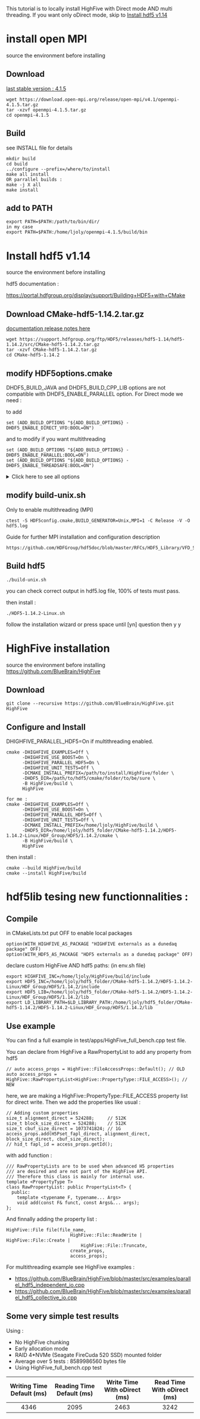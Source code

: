 This tutorial is to locally install HighFive with Direct mode AND multi threading. 
If you want only oDirect mode, skip to [Install hdf5 v1.14](#install-hdf5-v114)

# install open MPI
source the environment before installing

## Download
[last stable version : 4.1.5](https://www.open-mpi.org/software/ompi/v4.1/)
```
wget https://download.open-mpi.org/release/open-mpi/v4.1/openmpi-4.1.5.tar.gz
tar -xzvf openmpi-4.1.5.tar.gz
cd openmpi-4.1.5
```

## Build
see INSTALL file for details
```
mkdir build
cd build
../configure --prefix=/where/to/install
make all install
OR parrallel builds :
make -j X all
make install
```

## add to PATH
```
export PATH=$PATH:/path/to/bin/dir/
in my case
export PATH=$PATH:/home/ljoly/openmpi-4.1.5/build/bin
```

# Install hdf5 v1.14
source the environment before installing

hdf5 documentation :

https://portal.hdfgroup.org/display/support/Building+HDF5+with+CMake

## Download CMake-hdf5-1.14.2.tar.gz

[documentation release notes here](https://portal.hdfgroup.org/display/support/HDF5+1.14.2#files)
```
wget https://support.hdfgroup.org/ftp/HDF5/releases/hdf5-1.14/hdf5-1.14.2/src/CMake-hdf5-1.14.2.tar.gz
tar -xzvf CMake-hdf5-1.14.2.tar.gz
cd CMake-hdf5-1.14.2
```

## modify HDF5options.cmake
DHDF5_BUILD_JAVA and DHDF5_BUILD_CPP_LIB options are not compatible with DHDF5_ENABLE_PARALLEL option.
For Direct mode we need : 

to add
```
set (ADD_BUILD_OPTIONS "${ADD_BUILD_OPTIONS} -DHDF5_ENABLE_DIRECT_VFD:BOOL=ON")
```

and to modify if you want multithreading
```
set (ADD_BUILD_OPTIONS "${ADD_BUILD_OPTIONS} -DHDF5_ENABLE_PARALLEL:BOOL=ON")
set (ADD_BUILD_OPTIONS "${ADD_BUILD_OPTIONS} -DHDF5_ENABLE_THREADSAFE:BOOL=ON")
```

<details>
  <summary>Click here to see all options</summary>

```
========================================================================
VI. CMake Option Defaults for HDF5
========================================================================

In the options listed below, there are three columns of information:
Option Name, Option Description, and Option Default.
The config/cmake/cacheinit.cmake file can override the following values.

---------------- General Build Options ---------------------
BUILD_SHARED_LIBS  "Build Shared Libraries"    ON
BUILD_STATIC_LIBS  "Build Static Libraries"    ON
BUILD_STATIC_EXECS "Build Static Executables"  OFF
BUILD_TESTING      "Build HDF5 Unit Testing"   ON
if (WINDOWS)
  DISABLE_PDB_FILES "Do not install PDB files" OFF

---------------- HDF5 Build Options ---------------------
HDF5_BUILD_CPP_LIB      "Build HDF5 C++ Library"          OFF
HDF5_BUILD_EXAMPLES     "Build HDF5 Library Examples"     ON
HDF5_BUILD_FORTRAN      "Build FORTRAN support"           OFF
HDF5_BUILD_JAVA         "Build JAVA support"              OFF
HDF5_BUILD_HL_LIB       "Build HIGH Level HDF5 Library"   ON
HDF5_BUILD_TOOLS        "Build HDF5 Tools"                ON
HDF5_BUILD_HL_TOOLS     "Build HIGH Level HDF5 Tools"     ON
HDF5_BUILD_HL_GIF_TOOLS "Build HIGH Level HDF5 GIF Tools" OFF

---------------- HDF5 Folder Build Options ---------------------
Defaults relative to $<INSTALL_PREFIX>
HDF5_INSTALL_BIN_DIR      "bin"
HDF5_INSTALL_LIB_DIR      "lib"
HDF5_INSTALL_INCLUDE_DIR  "include"
HDF5_INSTALL_MODULE_DIR   "mod"
HDF5_INSTALL_CMAKE_DIR    "cmake"
if (MSVC)
  HDF5_INSTALL_DATA_DIR   "."
else ()
  HDF5_INSTALL_DATA_DIR   "share"
HDF5_INSTALL_DOC_DIR      "HDF5_INSTALL_DATA_DIR"

Defaults as defined by the `GNU Coding Standards`
HDF5_INSTALL_BIN_DIR      "bin"
HDF5_INSTALL_LIB_DIR      "lib"
HDF5_INSTALL_INCLUDE_DIR  "include"
HDF5_INSTALL_MODULE_DIR   "HDF5_INSTALL_INCLUDE_DIR/mod"
HDF5_INSTALL_CMAKE_DIR    "HDF5_INSTALL_LIB_DIR/cmake"
HDF5_INSTALL_DATA_DIR     "share"
HDF5_INSTALL_DOC_DIR      "HDF5_INSTALL_DATA_DIR/doc/hdf5"

---------------- HDF5 Advanced Options ---------------------
HDF5_USE_GNU_DIRS              "TRUE to use GNU Coding Standard install directory variables,
                                FALSE to use historical settings"                                FALSE
ONLY_SHARED_LIBS               "Only Build Shared Libraries"                                     OFF
ALLOW_UNSUPPORTED              "Allow unsupported combinations of configure options"             OFF
HDF5_EXTERNAL_LIB_PREFIX       "Use prefix for custom library naming."                           ""
HDF5_DISABLE_COMPILER_WARNINGS "Disable compiler warnings"                                       OFF
HDF5_ENABLE_ALL_WARNINGS       "Enable all warnings"                                             OFF
HDF5_ENABLE_CODESTACK          "Enable the function stack tracing (for developer debugging)."    OFF
HDF5_ENABLE_COVERAGE           "Enable code coverage for Libraries and Programs"                 OFF
HDF5_ENABLE_DEBUG_APIS         "Turn on extra debug output in all packages"                      OFF
HDF5_ENABLE_DEPRECATED_SYMBOLS "Enable deprecated public API symbols"                            ON
HDF5_ENABLE_DIRECT_VFD         "Build the Direct I/O Virtual File Driver"                        OFF
HDF5_ENABLE_EMBEDDED_LIBINFO   "embed library info into executables"                             ON
HDF5_ENABLE_PARALLEL           "Enable parallel build (requires MPI)"                            OFF
HDF5_ENABLE_PREADWRITE         "Use pread/pwrite in sec2/log/core VFDs in place of read/write (when available)" ON
HDF5_ENABLE_TRACE              "Enable API tracing capability"                                   OFF
HDF5_ENABLE_USING_MEMCHECKER   "Indicate that a memory checker is used"                          OFF
HDF5_GENERATE_HEADERS          "Rebuild Generated Files"                                         ON
HDF5_BUILD_GENERATORS          "Build Test Generators"                                           OFF
HDF5_JAVA_PACK_JRE             "Package a JRE installer directory"                               OFF
HDF5_NO_PACKAGES               "Do not include CPack Packaging"                                  OFF
HDF5_PACK_EXAMPLES             "Package the HDF5 Library Examples Compressed File"               OFF
HDF5_PACK_MACOSX_FRAMEWORK     "Package the HDF5 Library in a Frameworks"                        OFF
HDF5_BUILD_FRAMEWORKS          "TRUE to build as frameworks libraries,
                                FALSE to build according to BUILD_SHARED_LIBS"                   FALSE
HDF5_PACKAGE_EXTLIBS           "CPACK - include external libraries"                              OFF
HDF5_STRICT_FORMAT_CHECKS      "Whether to perform strict file format checks"                    OFF
DEFAULT_API_VERSION            "Enable default API (v16, v18, v110, v112, v114)"                 "v114"
HDF5_USE_FOLDERS               "Enable folder grouping of projects in IDEs."                     ON
HDF5_WANT_DATA_ACCURACY        "IF data accuracy is guaranteed during data conversions"          ON
HDF5_WANT_DCONV_EXCEPTION      "exception handling functions is checked during data conversions" ON
HDF5_ENABLE_THREADSAFE         "Enable Threadsafety"                                             OFF
HDF5_MSVC_NAMING_CONVENTION    "Use MSVC Naming conventions for Shared Libraries"                OFF
HDF5_MINGW_STATIC_GCC_LIBS     "Statically link libgcc/libstdc++"                                OFF
if (APPLE)
    HDF5_BUILD_WITH_INSTALL_NAME "Build with library install_name set to the installation path"  OFF
if (CMAKE_BUILD_TYPE MATCHES Debug)
    HDF5_ENABLE_INSTRUMENT     "Instrument The library"                      OFF
if (HDF5_BUILD_FORTRAN)
    HDF5_INSTALL_MOD_FORTRAN "Copy FORTRAN mod files to include directory (NO SHARED STATIC)" SHARED
    if (BUILD_SHARED_LIBS AND BUILD_STATIC_LIBS)         default HDF5_INSTALL_MOD_FORTRAN is SHARED
    if (BUILD_SHARED_LIBS AND NOT BUILD_STATIC_LIBS)     default HDF5_INSTALL_MOD_FORTRAN is SHARED
    if (NOT BUILD_SHARED_LIBS AND BUILD_STATIC_LIBS)     default HDF5_INSTALL_MOD_FORTRAN is STATIC
    if (NOT BUILD_SHARED_LIBS AND NOT BUILD_STATIC_LIBS) default HDF5_INSTALL_MOD_FORTRAN is SHARED
HDF5_BUILD_DOC                 "Build documentation"                                OFF
HDF5_ENABLE_ANALYZER_TOOLS     "enable the use of Clang tools"                      OFF
HDF5_ENABLE_SANITIZERS         "execute the Clang sanitizer"                        OFF
HDF5_ENABLE_FORMATTERS         "format source files"                                OFF
HDF5_DIMENSION_SCALES_NEW_REF  "Use new-style references with dimension scale APIs" OFF

---------------- HDF5 Advanced Test Options ---------------------
if (BUILD_TESTING)
    HDF5_TEST_SERIAL               "Execute non-parallel tests"                                   ON
    HDF5_TEST_TOOLS                "Execute tools tests"                                          ON
    HDF5_TEST_EXAMPLES             "Execute tests on examples"                                    ON
    HDF5_TEST_SWMR                 "Execute SWMR tests"                                           ON
    HDF5_TEST_PARALLEL             "Execute parallel tests"                                       ON
    HDF5_TEST_FORTRAN              "Execute fortran tests"                                        ON
    HDF5_TEST_CPP                  "Execute cpp tests"                                            ON
    HDF5_TEST_JAVA                 "Execute java tests"                                           ON
    HDF_TEST_EXPRESS               "Control testing framework (0-3)"                              "3"
    HDF5_TEST_PASSTHROUGH_VOL      "Execute tests with different passthrough VOL connectors"      OFF
    if (HDF5_TEST_PASSTHROUGH_VOL)
        HDF5_TEST_FHEAP_PASSTHROUGH_VOL "Execute fheap test with different passthrough VOL connectors" ON
    HDF5_TEST_VFD                  "Execute tests with different VFDs"                            OFF
    if (HDF5_TEST_VFD)
        HDF5_TEST_FHEAP_VFD        "Execute fheap test with different VFDs"                       ON
    TEST_SHELL_SCRIPTS             "Enable shell script tests"                                    ON

---------------- External Library Options ---------------------
HDF5_ALLOW_EXTERNAL_SUPPORT "Allow External Library Building (NO GIT TGZ)"        "NO"
HDF5_ENABLE_PLUGIN_SUPPORT  "Enable PLUGIN Filters"                               OFF
HDF5_ENABLE_SZIP_SUPPORT    "Use SZip Filter"                                     OFF
HDF5_ENABLE_Z_LIB_SUPPORT   "Enable Zlib Filters"                                 OFF
PLUGIN_USE_EXTERNAL         "Use External Library Building for PLUGINS"           0
ZLIB_USE_EXTERNAL           "Use External Library Building for ZLIB"              0
SZIP_USE_EXTERNAL           "Use External Library Building for SZIP"              0
if (HDF5_ENABLE_SZIP_SUPPORT)
    HDF5_ENABLE_SZIP_ENCODING "Use SZip Encoding"                                 OFF
if (WINDOWS)
    H5_DEFAULT_PLUGINDIR    "%ALLUSERSPROFILE%/hdf5/lib/plugin"
else ()
    H5_DEFAULT_PLUGINDIR    "/usr/local/hdf5/lib/plugin"
endif ()
if (BUILD_SZIP_WITH_FETCHCONTENT)
    LIBAEC_TGZ_ORIGPATH       "Use LIBAEC from original location"        "https://github.com/MathisRosenhauer/libaec/releases/download/v1.0.6/libaec-1.0.6.tar.gz"
    LIBAEC_TGZ_ORIGNAME       "Use LIBAEC from original compressed file" "libaec-v1.0.6.tar.gz"
    LIBAEC_USE_LOCALCONTENT   "Use local file for LIBAEC FetchContent"    OFF
if (BUILD_ZLIB_WITH_FETCHCONTENT)
    ZLIB_TGZ_ORIGPATH         "Use ZLIB from original location"        "https://github.com/madler/zlib/releases/download/v1.2.13"
    ZLIB_TGZ_ORIGNAME         "Use ZLIB from original compressed file" "zlib-1.2.13.tar.gz"
    ZLIB_USE_LOCALCONTENT     "Use local file for ZLIB FetchContent"    OFF

NOTE:
  The BUILD_STATIC_EXECS ("Build Static Executables") option is only valid
  on some unix operating systems. It adds the "-static" flag to cflags. This
  flag is not available on windows and some modern linux systems will
  ignore the flag.

NOTE:
  The HDF5_USE_GNU_DIRS option is usually recommended for linux platforms, but may
  be useful on other platforms. See the CMake documentation for more details.

  ---------------- Unsupported Library Options ---------------------
    The threadsafe, C++ and Java interfaces are not compatible
    with the HDF5_ENABLE_PARALLEL option.
    Unless ALLOW_UNSUPPORTED has been specified,
    the following options must be disabled:
        HDF5_ENABLE_THREADSAFE, HDF5_BUILD_CPP_LIB, HDF5_BUILD_JAVA

    The high-level, C++, Fortran and Java interfaces are not compatible
    with the HDF5_ENABLE_THREADSAFE option because the lock is not hoisted
    into the higher-level API calls.
    Unless ALLOW_UNSUPPORTED has been specified,
    the following options must be disabled:
    HDF5_BUILD_HL_LIB, HDF5_BUILD_CPP_LIB, HDF5_BUILD_FORTRAN, HDF5_BUILD_JAVA
```

</details>

## modify build-unix.sh
Only to enable multithreading (MPI)
```
ctest -S HDF5config.cmake,BUILD_GENERATOR=Unix,MPI=1 -C Release -V -O hdf5.log
```

Guide for further MPI installation and configuration description
```
https://github.com/HDFGroup/hdf5doc/blob/master/RFCs/HDF5_Library/VFD_Subfiling/user_guide/HDF5_Subfiling_VFD_User_s_Guide.pdf
```

## Build hdf5
```
./build-unix.sh
```
you can check correct output in hdf5.log file, 100% of tests must pass.

then install :
```
./HDF5-1.14.2-Linux.sh
```

follow the installation wizard or press space until [yn] question then y y

# HighFive installation
source the environment before installing
https://github.com/BlueBrain/HighFive

## Download
```
git clone --recursive https://github.com/BlueBrain/HighFive.git HighFive
```

## Configure and Install

DHIGHFIVE_PARALLEL_HDF5=On if multithreading enabled.

```
cmake -DHIGHFIVE_EXAMPLES=Off \
      -DHIGHFIVE_USE_BOOST=On \
      -DHIGHFIVE_PARALLEL_HDF5=On \
      -DHIGHFIVE_UNIT_TESTS=Off \
      -DCMAKE_INSTALL_PREFIX=/path/to/install/HighFive/folder \
      -DHDF5_DIR=/path/to/hdf5/cmake/folder/to/be/sure \
      -B HighFive/build \
      HighFive

for me :
cmake -DHIGHFIVE_EXAMPLES=Off \
      -DHIGHFIVE_USE_BOOST=On \
      -DHIGHFIVE_PARALLEL_HDF5=Off \
      -DHIGHFIVE_UNIT_TESTS=Off \
      -DCMAKE_INSTALL_PREFIX=/home/ljoly/HighFive/build \
      -DHDF5_DIR=/home/ljoly/hdf5_folder/CMake-hdf5-1.14.2/HDF5-1.14.2-Linux/HDF_Group/HDF5/1.14.2/cmake \
      -B HighFive/build \
      HighFive  
```
then install :
```
cmake --build HighFive/build
cmake --install HighFive/build
```

# hdf5lib tesing new functionnalities :

## Compile
in CMakeLists.txt put OFF to enable local packages
```
option(WITH_HIGHFIVE_AS_PACKAGE "HIGHFIVE externals as a dunedaq package" OFF)
option(WITH_HDF5_AS_PACKAGE "HDF5 externals as a dunedaq package" OFF)
```

declare custom HighFive AND hdf5 paths: (in env.sh file)
```
export HIGHFIVE_INC=/home/ljoly/HighFive/build/include
export HDF5_INC=/home/ljoly/hdf5_folder/CMake-hdf5-1.14.2/HDF5-1.14.2-Linux/HDF_Group/HDF5/1.14.2/include
export HDF5_LIB=/home/ljoly/hdf5_folder/CMake-hdf5-1.14.2/HDF5-1.14.2-Linux/HDF_Group/HDF5/1.14.2/lib
export LD_LIBRARY_PATH=$LD_LIBRARY_PATH:/home/ljoly/hdf5_folder/CMake-hdf5-1.14.2/HDF5-1.14.2-Linux/HDF_Group/HDF5/1.14.2/lib
```

## Use example

You can find a full example in test/apps/HighFive_full_bench.cpp test file.

You can declare from HighFive a RawPropertyList to add any property from hdf5
```
// auto access_props = HighFive::FileAccessProps::Default(); // OLD
auto access_props = HighFive::RawPropertyList<HighFive::PropertyType::FILE_ACCESS>(); // NEW
```
here, we are making a HighFive::PropertyType::FILE_ACCESS property list for direct write. Then we add the properties like usual :
```
// Adding custom properties
size_t alignment_direct = 524288;     // 512K
size_t block_size_direct = 524288;    // 512K
size_t cbuf_size_direct = 1073741824; // 1G
access_props.add(H5Pset_fapl_direct, alignment_direct, block_size_direct, cbuf_size_direct);
// hid_t fapl_id = access_props.getId();
```
with add function : 
```
/// RawPropertyLists are to be used when advanced H5 properties
/// are desired and are not part of the HighFive API.
/// Therefore this class is mainly for internal use.
template <PropertyType T>
class RawPropertyList: public PropertyList<T> {
  public:
    template <typename F, typename... Args>
    void add(const F& funct, const Args&... args);
};
```

And finnally adding the property list :
```
HighFive::File file(file_name,
                        HighFive::File::ReadWrite | HighFive::File::Create |
                            HighFive::File::Truncate,
                        create_props,
                        access_props);
```

For multithreading example see HighFive examples :
- https://github.com/BlueBrain/HighFive/blob/master/src/examples/parallel_hdf5_independent_io.cpp
- https://github.com/BlueBrain/HighFive/blob/master/src/examples/parallel_hdf5_collective_io.cpp

## Some very simple test results

Using :
- No HighFive chunking
- Early allocation mode
- RAID 4*NVMe (Seagate FireCuda 520 SSD) mounted folder
- Average over 5 tests : 8589986560 bytes file
- Using HighFive_full_bench.cpp test

|      Writing Time Default (ms)      |  Reading Time Default (ms) |      Write Time With oDirect (ms)     |  Read Time With oDirect (ms) |
|:-------------------------:|:-------------------------:|:-------------------------:|:-------------------------:|
| 4346 | 2095 | 2463 | 3242 |
